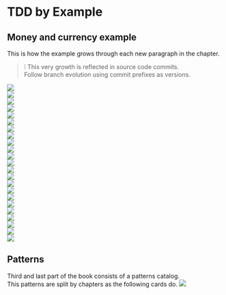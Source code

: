 # TDD by Example

## Money and currency example

This is how the example grows through each new paragraph in the chapter.
> ❕ This very growth is reflected in source code commits.  
> Follow branch evolution using commit prefixes as versions.

![](Documentation~/Classes(1).png)  
![](Documentation~/Classes(2).png)  
![](Documentation~/Classes(3).png)  
![](Documentation~/Classes(4).png)  
![](Documentation~/Classes(5).png)  
![](Documentation~/Classes(6).png)  
![](Documentation~/Classes(7).png)  
![](Documentation~/Classes(8a).png)  
![](Documentation~/Classes(8b).png)  
![](Documentation~/Classes(9).png)  
![](Documentation~/Classes(10a).png)  
![](Documentation~/Classes(11a).png)  
![](Documentation~/Classes(11b).png)  
![](Documentation~/Classes(12).png)  
![](Documentation~/Classes(13).png)  
![](Documentation~/Classes(14).png)  
![](Documentation~/Classes(15).png)  
![](Documentation~/Classes(16).png)  
![](Documentation~/Classes(17).png)  
![](Documentation~/Classes(18).png)  
![](Documentation~/Classes(19a).png)  
![](Documentation~/Classes(19b).png)  
![](Documentation~/Classes(20).png)  

## Patterns

Third and last part of the book consists of a patterns catalog.  
This patterns are split by chapters as the following cards do.
![](Documentation~/Patterns.png)
